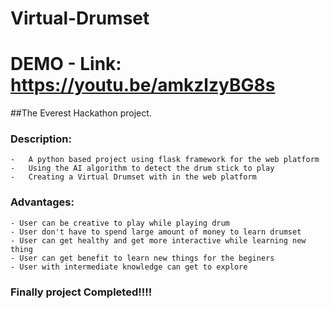# Virtual-Drumset

# DEMO - Link:  https://youtu.be/amkzlzyBG8s


##The Everest Hackathon project.

### Description:
    -   A python based project using flask framework for the web platform
    -   Using the AI algorithm to detect the drum stick to play
    -   Creating a Virtual Drumset with in the web platform
    
### Advantages:
    - User can be creative to play while playing drum
    - User don't have to spend large amount of money to learn drumset
    - User can get healthy and get more interactive while learning new thing
    - User can get benefit to learn new things for the beginers
    - User with intermediate knowledge can get to explore 
    
### Finally project Completed!!!!    
    
    
